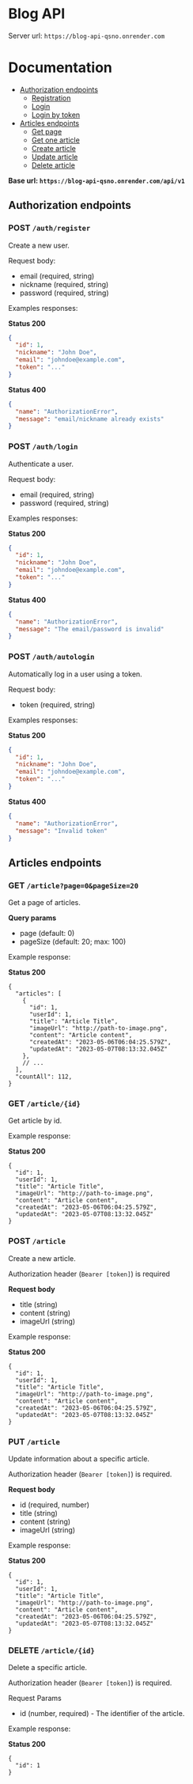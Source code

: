 # Blog API

Server url: `https://blog-api-qsno.onrender.com`

# Documentation

* [Authorization endpoints](#Authorization-endpoints)
    * [Registration](#post-authregister)
    * [Login](#post-authlogin)
    * [Login by token](#post-authautologin)
* [Articles endpoints](#articles-endpoints)
    * [Get page](#get-articlepage0pagesize20)
    * [Get one article](#get-articleid)
    * [Create article](#post-article)
    * [Update article](#put-article)
    * [Delete article](#delete-articleid)

**Base url: `https://blog-api-qsno.onrender.com/api/v1`**

## Authorization endpoints

### POST `/auth/register`

Create a new user.

Request body:

- email (required, string)
- nickname (required, string)
- password (required, string)

Examples responses:

**Status 200**

```json
{
  "id": 1,
  "nickname": "John Doe",
  "email": "johndoe@example.com",
  "token": "..."
}
```

**Status 400**

```json
{
  "name": "AuthorizationError",
  "message": "email/nickname already exists"
}
```

### POST `/auth/login`

Authenticate a user.

Request body:

- email (required, string)
- password (required, string)

Examples responses:

**Status 200**

```json
{
  "id": 1,
  "nickname": "John Doe",
  "email": "johndoe@example.com",
  "token": "..."
}
```

**Status 400**

```json
{
  "name": "AuthorizationError",
  "message": "The email/password is invalid"
}
```

### POST `/auth/autologin`

Automatically log in a user using a token.

Request body:

- token (required, string)

Examples responses:

**Status 200**

```json
{
  "id": 1,
  "nickname": "John Doe",
  "email": "johndoe@example.com",
  "token": "..."
}
```

**Status 400**

```json
{
  "name": "AuthorizationError",
  "message": "Invalid token"
}
```

## Articles endpoints

### GET `/article?page=0&pageSize=20`

Get a page of articles.

**Query params**

- page (default: 0)
- pageSize (default: 20; max: 100)

Example response:

**Status 200**

```json5
{
  "articles": [
    {
      "id": 1,
      "userId": 1,
      "title": "Article Title",
      "imageUrl": "http://path-to-image.png",
      "content": "Article content",
      "createdAt": "2023-05-06T06:04:25.579Z",
      "updatedAt": "2023-05-07T08:13:32.045Z"
    },
    // ...
  ],
  "countAll": 112,
}
```

### GET `/article/{id}`

Get article by id.

Example response:

**Status 200**

```json5
{
  "id": 1,
  "userId": 1,
  "title": "Article Title",
  "imageUrl": "http://path-to-image.png",
  "content": "Article content",
  "createdAt": "2023-05-06T06:04:25.579Z",
  "updatedAt": "2023-05-07T08:13:32.045Z"
}
```

### POST `/article`

Create a new article.

Authorization header (`Bearer [token]`) is required

**Request body**

- title (string)
- content (string)
- imageUrl (string)

Example response:

**Status 200**

```json5
{
  "id": 1,
  "userId": 1,
  "title": "Article Title",
  "imageUrl": "http://path-to-image.png",
  "content": "Article content",
  "createdAt": "2023-05-06T06:04:25.579Z",
  "updatedAt": "2023-05-07T08:13:32.045Z"
}
```

### PUT `/article`

Update information about a specific article.

Authorization header (`Bearer [token]`) is required.

**Request body**

- id (required, number)
- title (string)
- content (string)
- imageUrl (string)

Example response:

**Status 200**

```json5
{
  "id": 1,
  "userId": 1,
  "title": "Article Title",
  "imageUrl": "http://path-to-image.png",
  "content": "Article content",
  "createdAt": "2023-05-06T06:04:25.579Z",
  "updatedAt": "2023-05-07T08:13:32.045Z"
}
```

### DELETE `/article/{id}`

Delete a specific article.

Authorization header (`Bearer [token]`) is required.

Request Params

- id (number, required) - The identifier of the article.

Example response:

**Status 200**

```json5
{
  "id": 1
}
```
